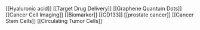 [[Hyaluronic acid]]
[[Target Drug Delivery]]
[[Graphene Quantum Dots]]
[[Cancer Cell Imaging]]
[[Biomarker]]
[[CD133]]
[[prostate cancer]]
[[Cancer Stem Cells]]
[[Circulating Tumor Cells]]
